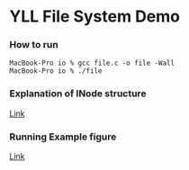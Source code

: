 # YLL File System Demo

### How to run

```
MacBook-Pro io % gcc file.c -o file -Wall
MacBook-Pro io % ./file
```

### Explanation of INode structure

[Link](https://docs.google.com/spreadsheets/d/1VriuVx8Rlb6JYqPOC-h-QCJwO6gcL8rhuBsHmAAC4gI/edit?usp=sharing)

### Running Example figure

[Link](https://docs.google.com/spreadsheets/d/1VriuVx8Rlb6JYqPOC-h-QCJwO6gcL8rhuBsHmAAC4gI/edit?usp=sharing)